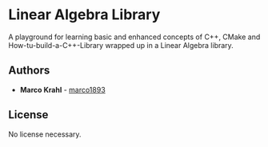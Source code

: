 # Linear Algebra Library

A playground for learning basic and enhanced concepts of C++, CMake and How-tu-build-a-C++-Library wrapped up in a Linear Algebra library.

## Authors

* **Marco Krahl** - [marco1893](https://github.com/marco1893)

## License

No license necessary.
